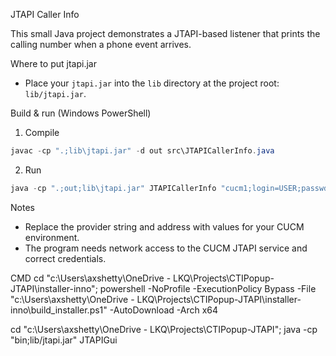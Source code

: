 JTAPI Caller Info

This small Java project demonstrates a JTAPI-based listener that prints the calling number when a phone event arrives.

Where to put jtapi.jar
- Place your `jtapi.jar` into the `lib` directory at the project root: `lib/jtapi.jar`.

Build & run (Windows PowerShell)

1. Compile

```powershell
javac -cp ".;lib\jtapi.jar" -d out src\JTAPICallerInfo.java
```

2. Run

```powershell
java -cp ".;out;lib\jtapi.jar" JTAPICallerInfo "cucm1;login=USER;passwd=PASS" "SEP000000000" 600
```

Notes
- Replace the provider string and address with values for your CUCM environment.
- The program needs network access to the CUCM JTAPI service and correct credentials.

CMD
cd "c:\Users\axshetty\OneDrive - LKQ\Projects\CTIPopup-JTAPI\installer-inno"; powershell -NoProfile -ExecutionPolicy Bypass -File "c:\Users\axshetty\OneDrive - LKQ\Projects\CTIPopup-JTAPI\installer-inno\build_installer.ps1" -AutoDownload -Arch x64

cd "c:\Users\axshetty\OneDrive - LKQ\Projects\CTIPopup-JTAPI"; java -cp "bin;lib/jtapi.jar" JTAPIGui